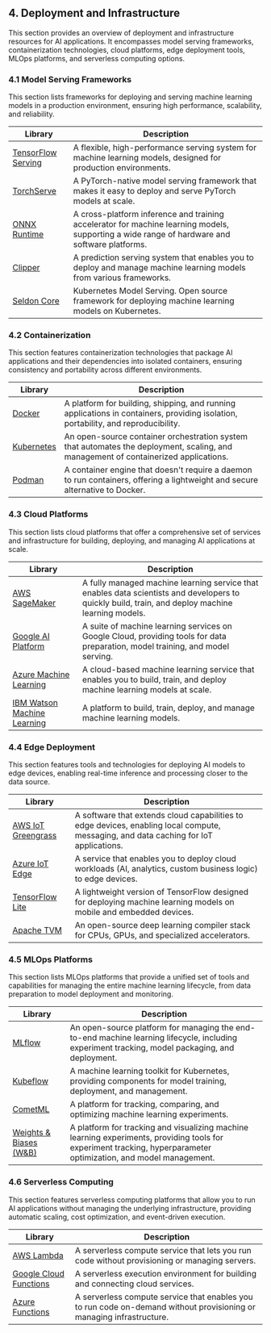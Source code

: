 ## 4. Deployment and Infrastructure

This section provides an overview of deployment and infrastructure resources for AI applications. It encompasses model serving frameworks, containerization technologies, cloud platforms, edge deployment tools, MLOps platforms, and serverless computing options.

### 4.1 Model Serving Frameworks

This section lists frameworks for deploying and serving machine learning models in a production environment, ensuring high performance, scalability, and reliability.

| Library               | Description                                                                                                                                   |
|-----------------------|-----------------------------------------------------------------------------------------------------------------------------------------------|
| [TensorFlow Serving](https://www.tensorflow.org/tfx/serving)    | A flexible, high-performance serving system for machine learning models, designed for production environments.                              |
| [TorchServe](https://pytorch.org/serve/)            | A PyTorch-native model serving framework that makes it easy to deploy and serve PyTorch models at scale.                                      |
| [ONNX Runtime](https://onnxruntime.ai/)          | A cross-platform inference and training accelerator for machine learning models, supporting a wide range of hardware and software platforms. |
| [Clipper](https://www.cs.berkeley.edu/~matei/projects/clipper.html)               | A prediction serving system that enables you to deploy and manage machine learning models from various frameworks.                             |
| [Seldon Core](https://www.seldon.io/)        | Kubernetes Model Serving. Open source framework for deploying machine learning models on Kubernetes. |

### 4.2 Containerization

This section features containerization technologies that package AI applications and their dependencies into isolated containers, ensuring consistency and portability across different environments.

| Library     | Description                                                                                                                                   |
|---------------|-----------------------------------------------------------------------------------------------------------------------------------------------|
| [Docker](https://www.docker.com/)        | A platform for building, shipping, and running applications in containers, providing isolation, portability, and reproducibility.                  |
| [Kubernetes](https://kubernetes.io/)              | An open-source container orchestration system that automates the deployment, scaling, and management of containerized applications.           |
| [Podman](https://podman.io/)                | A container engine that doesn't require a daemon to run containers, offering a lightweight and secure alternative to Docker.                    |

### 4.3 Cloud Platforms

This section lists cloud platforms that offer a comprehensive set of services and infrastructure for building, deploying, and managing AI applications at scale.

| Library               | Description                                                                                                                                   |
|-----------------------|-----------------------------------------------------------------------------------------------------------------------------------------------|
| [AWS SageMaker](https://aws.amazon.com/sagemaker/)         | A fully managed machine learning service that enables data scientists and developers to quickly build, train, and deploy machine learning models. |
| [Google AI Platform](https://cloud.google.com/ai-platform)    | A suite of machine learning services on Google Cloud, providing tools for data preparation, model training, and model serving.                    |
| [Azure Machine Learning](https://azure.microsoft.com/en-us/services/machine-learning/)| A cloud-based machine learning service that enables you to build, train, and deploy machine learning models at scale.                               |
| [IBM Watson Machine Learning](https://www.ibm.com/cloud/machine-learning)| A platform to build, train, deploy, and manage machine learning models.                                |

### 4.4 Edge Deployment

This section features tools and technologies for deploying AI models to edge devices, enabling real-time inference and processing closer to the data source.

| Library                 | Description                                                                                                                                   |
|-------------------------|-----------------------------------------------------------------------------------------------------------------------------------------------|
| [AWS IoT Greengrass](https://aws.amazon.com/greengrass/)       | A software that extends cloud capabilities to edge devices, enabling local compute, messaging, and data caching for IoT applications.         |
| [Azure IoT Edge](https://azure.microsoft.com/en-us/services/iot-edge/)          | A service that enables you to deploy cloud workloads (AI, analytics, custom business logic) to edge devices.                                  |
| [TensorFlow Lite](https://www.tensorflow.org/lite)          | A lightweight version of TensorFlow designed for deploying machine learning models on mobile and embedded devices.                           |
| [Apache TVM](https://tvm.apache.org/)                  | An open-source deep learning compiler stack for CPUs, GPUs, and specialized accelerators.                                                     |

### 4.5 MLOps Platforms

This section lists MLOps platforms that provide a unified set of tools and capabilities for managing the entire machine learning lifecycle, from data preparation to model deployment and monitoring.

| Library               | Description                                                                                                                                   |
|-----------------------|-----------------------------------------------------------------------------------------------------------------------------------------------|
| [MLflow](https://mlflow.org/)                    | An open-source platform for managing the end-to-end machine learning lifecycle, including experiment tracking, model packaging, and deployment. |
| [Kubeflow](https://www.kubeflow.org/)               | A machine learning toolkit for Kubernetes, providing components for model training, deployment, and management.                                 |
| [CometML](https://www.comet.com/)                   | A platform for tracking, comparing, and optimizing machine learning experiments.                                                                 |
| [Weights & Biases (W&B)](https://www.wandb.com/)                 | A platform for tracking and visualizing machine learning experiments, providing tools for experiment tracking, hyperparameter optimization, and model management. |

### 4.6 Serverless Computing

This section features serverless computing platforms that allow you to run AI applications without managing the underlying infrastructure, providing automatic scaling, cost optimization, and event-driven execution.

| Library               | Description                                                                                                                                   |
|-----------------------|-----------------------------------------------------------------------------------------------------------------------------------------------|
| [AWS Lambda](https://aws.amazon.com/lambda/)             | A serverless compute service that lets you run code without provisioning or managing servers.                                                |
| [Google Cloud Functions](https://cloud.google.com/functions)         | A serverless execution environment for building and connecting cloud services.                                                                  |
| [Azure Functions](https://azure.microsoft.com/en-us/services/functions/) | A serverless compute service that enables you to run code on-demand without provisioning or managing infrastructure.                            |
